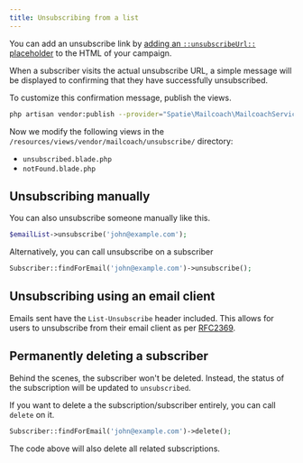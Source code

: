 ```yaml
---
title: Unsubscribing from a list
---
```


You can add an unsubscribe link by [adding an `::unsubscribeUrl::` placeholder](/docs/package/working-with-campaigns/creating-a-campaign/#setting-the-content-and-using-placeholders) to the HTML of your campaign.

When a subscriber visits the actual unsubscribe URL, a simple message will be displayed to confirming that they have  successfully unsubscribed.

To customize this confirmation message, publish the views.

```bash
php artisan vendor:publish --provider="Spatie\Mailcoach\MailcoachServiceProvider" --tag="views"
```

Now we modify the following views in the `/resources/views/vendor/mailcoach/unsubscribe/` directory:

- `unsubscribed.blade.php`
- `notFound.blade.php`

## Unsubscribing manually

You can also unsubscribe someone manually like this.

```php
$emailList->unsubscribe('john@example.com');
```

Alternatively, you can call unsubscribe on a subscriber

```php
Subscriber::findForEmail('john@example.com')->unsubscribe();
```

## Unsubscribing using an email client

Emails sent have the ```List-Unsubscribe``` header included. This allows for users to unsubscribe from their email client as per [RFC2369](https://www.ietf.org/rfc/rfc2369.txt).

## Permanently deleting a subscriber

Behind the scenes, the subscriber won't be deleted. Instead, the status of the subscription will be updated to `unsubscribed`.

If you want to delete a the subscription/subscriber entirely, you can call `delete` on it.

```php
Subscriber::findForEmail('john@example.com')->delete();
```

The code above will also delete all related subscriptions.
